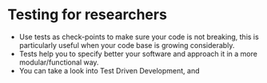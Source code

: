 # Testing for researchers
- Use tests as check-points to make sure your code is not breaking, this is particularly useful when your code base is growing considerably.
- Tests help you to specify better your software and approach it in a more modular/functional way.
- You can take a look into Test Driven Development, and  